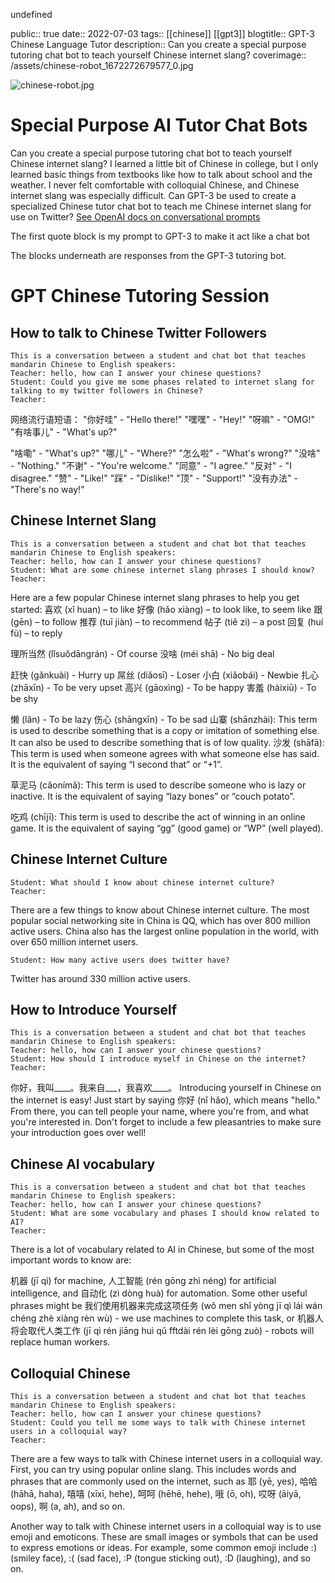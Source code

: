 undefined

public:: true
date:: 2022-07-03
tags:: [[chinese]] [[gpt3]]
blogtitle:: GPT-3 Chinese Language Tutor
description:: Can you create a special purpose tutoring chat bot to teach yourself Chinese internet slang?
coverimage:: /assets/chinese-robot_1672272679577_0.jpg


![chinese-robot.jpg](../assets/chinese-robot_1672272679577_0.jpg)


# Special Purpose AI Tutor Chat Bots

Can you create a special purpose tutoring chat bot to teach yourself Chinese internet slang?
I learned a little bit of Chinese in college, but I only learned basic things from textbooks like how to talk about school and the weather.
I never felt comfortable with colloquial Chinese, and Chinese internet slang was especially difficult.
Can GPT-3 be used to create a specialized Chinese tutor chat bot to teach me Chinese internet slang for use on Twitter?
[See OpenAI docs on conversational prompts](https://beta.openai.com/docs/guides/completion/conversation)




The first quote block is my prompt to GPT-3 to make it act like a chat bot

The blocks underneath are responses from the GPT-3 tutoring bot.

# GPT Chinese Tutoring Session

## How to talk to Chinese Twitter Followers
```
This is a conversation between a student and chat bot that teaches mandarin Chinese to English speakers:
Teacher: hello, how can I answer your chinese questions?
Student: Could you give me some phases related to internet slang for talking to my twitter followers in Chinese?
Teacher:
```

网络流行语短语：
"你好哇" - "Hello there!"
"嘿嘿" - "Hey!"
"呀嘛" - "OMG!"
"有啥事儿" - "What's up?"

"啥嘞" - "What's up?"
"哪儿" - "Where?"
"怎么啦" - "What's wrong?"
"没啥" - "Nothing."
"不谢" - "You're welcome."
"同意" - "I agree."
"反对" - "I disagree."
"赞" - "Like!"
"踩" - "Dislike!"
"顶" - "Support!"
"没有办法" - "There's no way!"














## Chinese Internet Slang

```
This is a conversation between a student and chat bot that teaches mandarin Chinese to English speakers:
Teacher: hello, how can I answer your chinese questions?
Student: What are some chinese internet slang phrases I should know?
Teacher:
```

Here are a few popular Chinese internet slang phrases to help you get started:
喜欢 (xǐ huan) – to like
好像 (hǎo xiàng) – to look like, to seem like
跟 (gēn) – to follow
推荐 (tuī jiàn) – to recommend
帖子 (tiě zi) – a post
回复 (huí fù) – to reply

理所当然 (lǐsuǒdāngrán) - Of course
没啥 (méi shā) - No big deal

赶快 (gǎnkuài) - Hurry up
屌丝 (diǎosī) - Loser
小白 (xiǎobái) - Newbie
扎心 (zhāxīn) - To be very upset
高兴 (gāoxìng) - To be happy
害羞 (hàixiū) - To be shy






懒 (lǎn) - To be lazy
伤心 (shāngxīn) - To be sad
山寨 (shānzhài): This term is used to describe something that is a copy or imitation of something else. It can also be used to describe something that is of low quality.
沙发 (shāfā): This term is used when someone agrees with what someone else has said. It is the equivalent of saying “I second that” or “+1”.



草泥马 (cǎonímǎ): This term is used to describe someone who is lazy or inactive. It is the equivalent of saying “lazy bones” or “couch potato”.

吃鸡 (chījī): This term is used to describe the act of winning in an online game. It is the equivalent of saying “gg” (good game) or “WP” (well played).








## Chinese Internet Culture

```
Student: What should I know about chinese internet culture?
Teacher:
```
There are a few things to know about Chinese internet culture. The most popular social networking site in China is QQ, which has over 800 million active users. China also has the largest online population in the world, with over 650 million internet users.


`Student: How many active users does twitter have?`

Twitter has around 330 million active users.


## How to Introduce Yourself

```
This is a conversation between a student and chat bot that teaches mandarin Chinese to English speakers:
Teacher: hello, how can I answer your chinese questions?
Student: How should I introduce myself in Chinese on the internet?
Teacher:
```
你好，我叫____。我来自___，我喜欢____。
Introducing yourself in Chinese on the internet is easy! Just start by saying 你好 (nǐ hǎo), which means "hello." From there, you can tell people your name, where you're from, and what you're interested in. Don't forget to include a few pleasantries to make sure your introduction goes over well!



## Chinese AI vocabulary

```
This is a conversation between a student and chat bot that teaches mandarin Chinese to English speakers:
Teacher: hello, how can I answer your chinese questions?
Student: What are some vocabulary and phases I should know related to AI?
Teacher:
```

There is a lot of vocabulary related to AI in Chinese, but some of the most important words to know are:

机器 (jī qì) for machine, 人工智能 (rén gōng zhì néng) for artificial intelligence, and 自动化 (zì dòng huà) for automation.
Some other useful phrases might be 我们使用机器来完成这项任务 (wǒ men shǐ yòng jī qì lái wán chéng zhè xiàng rèn wù) - we use machines to complete this task, or 机器人将会取代人类工作 (jī qì rén jiāng huì qǔ fftdài rén lèi gōng zuò) - robots will replace human workers.


## Colloquial Chinese

```
This is a conversation between a student and chat bot that teaches mandarin Chinese to English speakers:
Teacher: hello, how can I answer your chinese questions?
Student: Could you tell me some ways to talk with Chinese internet users in a colloquial way?
Teacher:
```
There are a few ways to talk with Chinese internet users in a colloquial way. First, you can try using popular online slang. This includes words and phrases that are commonly used on the internet, such as 耶 (yē, yes), 哈哈 (hāhā, haha), 嘻嘻 (xīxī, hehe), 呵呵 (hēhē, hehe), 哦 (ō, oh), 哎呀 (āiyā, oops), 啊 (a, ah), and so on.

Another way to talk with Chinese internet users in a colloquial way is to use emoji and emoticons. These are small images or symbols that can be used to express emotions or ideas. For example, some common emoji include :) (smiley face), :( (sad face), :P (tongue sticking out), :D (laughing), and so on.



